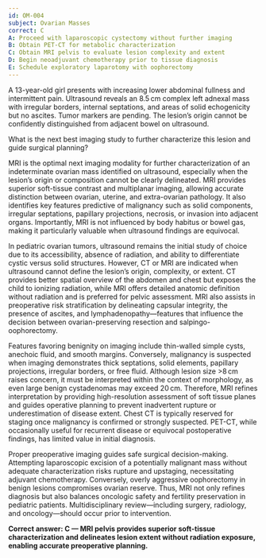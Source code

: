 ```yaml
---
id: OM-004
subject: Ovarian Masses
correct: C
A: Proceed with laparoscopic cystectomy without further imaging
B: Obtain PET-CT for metabolic characterization
C: Obtain MRI pelvis to evaluate lesion complexity and extent
D: Begin neoadjuvant chemotherapy prior to tissue diagnosis
E: Schedule exploratory laparotomy with oophorectomy
---
```


A 13-year-old girl presents with increasing lower abdominal fullness and intermittent pain. Ultrasound reveals an 8.5 cm complex left adnexal mass with irregular borders, internal septations, and areas of solid echogenicity but no ascites. Tumor markers are pending. The lesion’s origin cannot be confidently distinguished from adjacent bowel on ultrasound.  

What is the next best imaging study to further characterize this lesion and guide surgical planning?

<!-- EXPLANATION -->

MRI is the optimal next imaging modality for further characterization of an indeterminate ovarian mass identified on ultrasound, especially when the lesion’s origin or composition cannot be clearly delineated. MRI provides superior soft-tissue contrast and multiplanar imaging, allowing accurate distinction between ovarian, uterine, and extra-ovarian pathology. It also identifies key features predictive of malignancy such as solid components, irregular septations, papillary projections, necrosis, or invasion into adjacent organs. Importantly, MRI is not influenced by body habitus or bowel gas, making it particularly valuable when ultrasound findings are equivocal.

In pediatric ovarian tumors, ultrasound remains the initial study of choice due to its accessibility, absence of radiation, and ability to differentiate cystic versus solid structures. However, CT or MRI are indicated when ultrasound cannot define the lesion’s origin, complexity, or extent. CT provides better spatial overview of the abdomen and chest but exposes the child to ionizing radiation, while MRI offers detailed anatomic definition without radiation and is preferred for pelvic assessment. MRI also assists in preoperative risk stratification by delineating capsular integrity, the presence of ascites, and lymphadenopathy—features that influence the decision between ovarian-preserving resection and salpingo-oophorectomy.

Features favoring benignity on imaging include thin-walled simple cysts, anechoic fluid, and smooth margins. Conversely, malignancy is suspected when imaging demonstrates thick septations, solid elements, papillary projections, irregular borders, or free fluid. Although lesion size >8 cm raises concern, it must be interpreted within the context of morphology, as even large benign cystadenomas may exceed 20 cm. Therefore, MRI refines interpretation by providing high-resolution assessment of soft tissue planes and guides operative planning to prevent inadvertent rupture or underestimation of disease extent. Chest CT is typically reserved for staging once malignancy is confirmed or strongly suspected. PET-CT, while occasionally useful for recurrent disease or equivocal postoperative findings, has limited value in initial diagnosis.

Proper preoperative imaging guides safe surgical decision-making. Attempting laparoscopic excision of a potentially malignant mass without adequate characterization risks rupture and upstaging, necessitating adjuvant chemotherapy. Conversely, overly aggressive oophorectomy in benign lesions compromises ovarian reserve. Thus, MRI not only refines diagnosis but also balances oncologic safety and fertility preservation in pediatric patients. Multidisciplinary review—including surgery, radiology, and oncology—should occur prior to intervention.

**Correct answer: C — MRI pelvis provides superior soft-tissue characterization and delineates lesion extent without radiation exposure, enabling accurate preoperative planning.**
